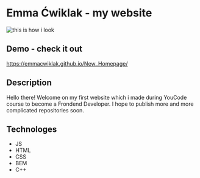 # Emma Ćwiklak - my website
![this is how i look](https://i.ibb.co/DQ0jMsD/312905422-437195065152925-5235408083838463913-n.jpg)

## Demo - check it out
https://emmacwiklak.github.io/New_Homepage/

## Description
Hello there! Welcome on my first website which i made during YouCode course to become a Frondend Developer. I hope to publish more and more complicated repositories soon.

## Technologes
- JS
- HTML
- CSS
- BEM
- C++

